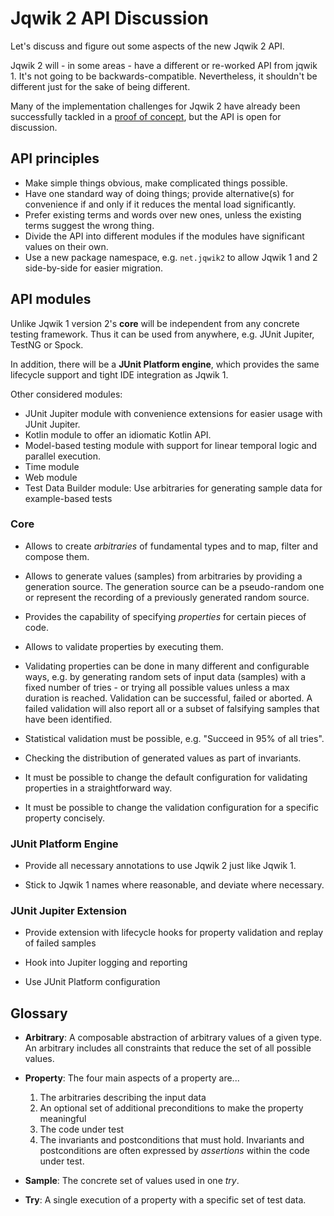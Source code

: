 # Jqwik 2 API Discussion

Let's discuss and figure out some aspects of the new Jqwik 2 API.

Jqwik 2 will - in some areas - have a different or re-worked API from jqwik 1.
It's not going to be backwards-compatible. 
Nevertheless, it shouldn't be different just for the sake of being different.

Many of the implementation challenges for Jqwik 2 have already been successfully tackled in a [proof of concept](https://github.com/jqwik-team/jqwik2-poc),
but the API is open for discussion.

## API principles

- Make simple things obvious, make complicated things possible.
- Have one standard way of doing things; provide alternative(s) for convenience if and only if it reduces the mental load significantly.
- Prefer existing terms and words over new ones, unless the existing terms suggest the wrong thing.
- Divide the API into different modules if the modules have significant values on their own.
- Use a new package namespace, e.g. `net.jqwik2` to allow Jqwik 1 and 2 side-by-side for easier migration.

## API modules

Unlike Jqwik 1 version 2's **core** will be independent from any concrete testing framework.
Thus it can be used from anywhere, e.g. JUnit Jupiter, TestNG or Spock.

In addition, there will be a **JUnit Platform engine**, which provides the same lifecycle support and tight IDE integration as Jqwik 1.

Other considered modules:
- JUnit Jupiter module with convenience extensions for easier usage with JUnit Jupiter.
- Kotlin module to offer an idiomatic Kotlin API.
- Model-based testing module with support for linear temporal logic and parallel execution.
- Time module
- Web module
- Test Data Builder module: Use arbitraries for generating sample data for example-based tests


### Core

- Allows to create _arbitraries_ of fundamental types and to map, filter and compose them.

- Allows to generate values (samples) from arbitraries by providing a generation source.
  The generation source can be a pseudo-random one or represent the recording of a previously generated random source.

- Provides the capability of specifying _properties_ for certain pieces of code.

- Allows to validate properties by executing them.

- Validating properties can be done in many different and configurable ways,
  e.g. by generating random sets of input data (samples) with a fixed number of tries - or trying all possible values unless a max duration is reached.
  Validation can be successful, failed or aborted.
  A failed validation will also report all or a subset of falsifying samples that have been identified.

- Statistical validation must be possible, e.g. "Succeed in 95% of all tries".

- Checking the distribution of generated values as part of invariants.

- It must be possible to change the default configuration for validating properties in a straightforward way.

- It must be possible to change the validation configuration for a specific property concisely.


### JUnit Platform Engine

- Provide all necessary annotations to use Jqwik 2 just like Jqwik 1.

- Stick to Jqwik 1 names where reasonable, and deviate where necessary.

### JUnit Jupiter Extension

- Provide extension with lifecycle hooks for property validation and replay of failed samples

- Hook into Jupiter logging and reporting

- Use JUnit Platform configuration
 

## Glossary

- **Arbitrary**: A composable abstraction of arbitrary values of a given type.
  An arbitrary includes all constraints that reduce the set of all possible values.

- **Property**: The four main aspects of a property are...

  1. The arbitraries describing the input data
  2. An optional set of additional preconditions to make the property meaningful
  3. The code under test
  4. The invariants and postconditions that must hold.
     Invariants and postconditions are often expressed by _assertions_ within the code under test.

- **Sample**: The concrete set of values used in one _try_.

- **Try**: A single execution of a property with a specific set of test data.
